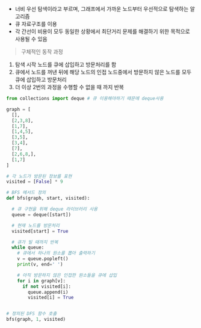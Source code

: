 - 너비 우선 탐색이라고 부르며, 그래프에서 가까운 노드부터 우선적으로 탐색하는 알고리즘
- 큐 자료구조를 이용
- 각 간선이 비용이 모두 동일한 상황에서 최단거리 문제를 해결하기 위한 목적으로 사용될 수 있음

> 구체적인 동작 과정
1. 탐색 시작 노드를 큐에 삽입하고 방문처리를 함
2. 큐에서 노드를 꺼낸 뒤에 해당 노드의 인접 노드중에서 방문하지 않은 노드를 모두 큐에 삽입하고 방문처리
3. 더 이상 2번의 과정을 수행할 수 없을 때 까지 반복

```python
from collections import deque # 큐 이용해야하기 때문에 deque사용

graph = [
  [],
  [2,3,8],
  [1,7],
  [1,4,5],
  [3,5],
  [3,4],
  [7],
  [2,6,8,],
  [1,7]
]

# 각 노드가 방문된 정보를 표현
visited = [False] * 9

# BFS 메서드 정의
def bfs(graph, start, visited):

  # 큐 구현을 위해 deque 라이브러리 사용
  queue = deque([start])

  # 현재 노드를 방문처리
  visited[start] = True

  # 큐가 빌 때까지 반복
  while queue:
    # 큐에서 하나의 원소를 뽑아 출력하기
    v = queue.popleft()
    print(v, end=' ')

    # 아직 방문하지 않은 인접한 원소들을 큐에 삽입
    for i in graph[v]:
      if not visited[i]:
        queue.append(i)
        visited[i] = True


# 정의된 DFS 함수 호출
bfs(graph, 1, visited)
```